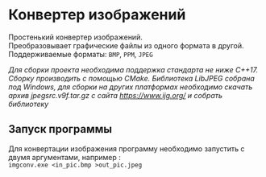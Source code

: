 # Конвертер изображений
Простенький конвертер изображений.  
Преобразовывает графические файлы из одного формата в другой.  
Поддерживаемые форматы: `BMP`, `PPM`, `JPEG`

*Для сборки проекта необходима поддержка стандарта не ниже С++17. Сборку производить с помощью CMake.*
*Библиотека LibJPEG собрана под Windows, для сборки на других платформах необходимо скачать архив jpegsrc.v9f.tar.gz
с сайта https://www.ijg.org/ и собрать библиотеку*

## Запуск программы

Для конвертации изображения программу необходимо запустить с двумя аргументами, например :  
`imgconv.exe <in_pic.bmp >out_pic.jpeg`